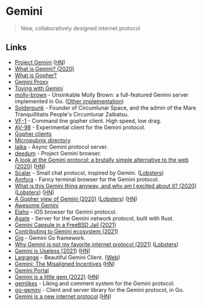 # Gemini

> New, collaboratively designed internet protocol

## Links

- [Project Gemini](https://gemini.circumlunar.space/) ([HN](https://news.ycombinator.com/item?id=23042424))
- [What is Gemini? (2020)](https://www.youtube.com/watch?v=DoEI6VzybDk)
- [What is Gopher?](https://www.youtube.com/watch?v=QGCSYyH2r6k)
- [Gemini Proxy](https://proxy.vulpes.one/gemini/gemini.circumlunar.space/)
- [Toying with Gemini](https://andregarzia.com/2020/05/toying-with-gemini.html)
- [molly-brown](https://tildegit.org/solderpunk/molly-brown) - Unsinkable Molly Brown: a full-featured Gemini server implemented in Go. ([Other implementation](https://github.com/jackdoe/net-gemini))
- [Solderpunk](https://www.circumlunar.space/~solderpunk/) - Founder of Circumlunar Space, and the admin of the Mare Tranquillitatis People's Circumlunar Zaibatsu.
- [VF-1](https://github.com/solderpunk/VF-1) - Command line gopher client. High speed, low drag.
- [AV-98](https://tildegit.org/solderpunk/AV-98) - Experimental client for the Gemini protocol.
- [Gopher clients](https://www.circumlunar.space/~solderpunk/clients.html)
- [Micropubnix directory](https://www.circumlunar.space/~solderpunk/micropubnix.html)
- [laika](https://github.com/gbmor/laika) - Async Gemini protocol server.
- [deedum](https://github.com/snoe/deedum) - Project Gemini browser.
- [A look at the Gemini protocol: a brutally simple alternative to the web (2020)](https://toffelblog.xyz/blog/gemini-overview/) ([HN](https://news.ycombinator.com/item?id=23730408))
- [Scalar](https://sr.ht/~icefox/scalar/) - Small chat protocol, inspired by Gemini. ([Lobsters](https://lobste.rs/s/gnd8bc/scalar_small_chat_protocol_inspired_by))
- [Amfora](https://github.com/makeworld-the-better-one/amfora) - Fancy terminal browser for the Gemini protocol.
- [What is this Gemini thing anyway, and why am I excited about it? (2020)](https://drewdevault.com/2020/11/01/What-is-Gemini-anyway.html) ([Lobsters](https://lobste.rs/s/ivryqt/what_is_this_gemini_thing_anyway_why_am_i)) ([HN](https://news.ycombinator.com/item?id=28600436))
- [A Gopher view of Gemini (2020)](https://oldvcr.blogspot.com/2020/11/a-gopher-view-of-gemini.html) ([Lobsters](https://lobste.rs/s/88qncl/gopher_view_gemini)) ([HN](https://news.ycombinator.com/item?id=25005307))
- [Awesome Gemini](https://github.com/kr1sp1n/awesome-gemini)
- [Elaho](https://github.com/pitr/gemini-ios) - iOS browser for Gemini protocol.
- [Agate](https://github.com/mbrubeck/agate) - Server for the Gemini network protocol, built with Rust.
- [Gemini Capsule in a FreeBSD Jail (2021)](https://www.ecliptik.com/Gemini-Capsule-in-a-FreeBSD-Jail/)
- [Contributing to Gemini ecosystem (2021)](https://pitr.ca/2021-05-29-gemini-ecosystem)
- [Gig](https://github.com/pitr/gig) - Gemini Go framework.
- [Why Gemini is not my favorite internet protocol (2021)](https://gerikson.com/blog/comm/Why-u-no-gemini.html) ([Lobsters](https://lobste.rs/s/vhlagb/why_gemini_is_not_my_favorite_internet))
- [Gemini is Useless (2021)](https://alex.flounder.online/gemlog/2021-01-08-useless.gmi) ([HN](https://news.ycombinator.com/item?id=27490769))
- [Lagrange](https://github.com/skyjake/lagrange) - Beautiful Gemini Client. ([Web](https://gmi.skyjake.fi/lagrange/))
- [Gemini: The Misaligned Incentives](https://gerikson.com/blog/comm/Gemini-misaligned-incentives.html) ([HN](https://news.ycombinator.com/item?id=28688232))
- [Gemini Portal](https://portal.mozz.us/gemini/gemini.circumlunar.space/)
- [Gemini is a little gem (2022)](https://andregarzia.com/2022/01/gemini-is-a-little-gem.html) ([HN](https://news.ycombinator.com/item?id=30072085))
- [gemlikes](https://github.com/makeworld-the-better-one/gemlikes) - Liking and comment system for the Gemini protocol.
- [go-gemini](https://github.com/makeworld-the-better-one/go-gemini) - Client and server library for the Gemini protocol, in Go.
- [Gemini is a new internet protocol](https://admin.flounder.online/gemini.gmi) ([HN](https://news.ycombinator.com/item?id=30667545))